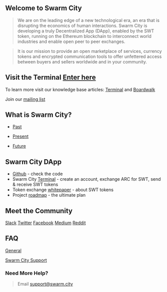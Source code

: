 ## Welcome to Swarm City


> We are on the leading edge of a new technological era, an era that is disrupting the economics of human interactions. Swarm City is developing a truly Decentralized App (DApp), enabled by the SWT token, running on the Ethereum blockchain to interconnect world industries and enable open peer to peer exchanges.

> It is our mission to provide an open marketplace of services, currency tokens and encrypted communication tools to offer unfettered access between buyers and sellers worldwide and in your community.

[ ](https://cloud.githubusercontent.com/assets/17633374/24324365/97c8c0de-115b-11e7-943a-0d946ee2e06b.png)

## Visit the Terminal [Enter here](https://swarm.city) 

To learn more visit our knowledge base articles: [Terminal](https://queenbeesc.github.io/swarm.city-Terminal/) and [Boardwalk](https://queenbeesc.github.io/swarm.city-Boardwalk/)

Join our [mailing list](http://eepurl.com/cH1485)


## What is Swarm City?

- [Past](https://press.swarm.city/happy-new-year-a52f80043cc7#.uco0arcyo)

- [Present](https://press.swarm.city/launch-swarm-city-terminal-f32a8264d98f#.87579vodh)

- [Future](https://press.swarm.city/swarm-city-boardwalk-overview-9a362f19411f#.8pruqahmj)


## Swarm City DApp

* [Github](https://github.com/swarmcity) - check the code
* Swarm City [Terminal](https://swarm.city) - create an account, exchange ARC for SWT, send & receive SWT tokens
* Token exchange [whitepaper](https://github.com/swarmcity/sc-token/blob/master/token-exchange-miniwhitepaper.md) - about SWT tokens
* Project [roadmap](https://press.swarm.city/unmistakably-swarm-city-9522606f88) - the ultimate plan


## Meet the Community

[Slack](https://swarm-slack-invite.herokuapp.com/)
[Twitter](https://twitter.com/SwarmCityHive)
[Facebook](https://www.facebook.com/groups/SwarmCity/)
[Medium](https://press.swarm.city/)
[Reddit](https://www.reddit.com/r/SwarmCity/)


## FAQ

[General](https://faq.swarm.city/)

[Swarm City Support](https://swarmcitysupport.github.io/FAQ/)


### Need More Help?
>Email support@swarm.city



